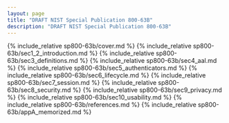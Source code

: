```yaml
---
layout: page
title: "DRAFT NIST Special Publication 800-63B"
description: "DRAFT NIST Special Publication 800-63B"
---
```


{% include_relative sp800-63b/cover.md %}
{% include_relative sp800-63b/sec1_2_introduction.md %}
{% include_relative sp800-63b/sec3_definitions.md %}
{% include_relative sp800-63b/sec4_aal.md %}
{% include_relative sp800-63b/sec5_authenticators.md %}
{% include_relative sp800-63b/sec6_lifecycle.md %}
{% include_relative sp800-63b/sec7_session.md %}
{% include_relative sp800-63b/sec8_security.md %}
{% include_relative sp800-63b/sec9_privacy.md %}
{% include_relative sp800-63b/sec10_usability.md %}
{% include_relative sp800-63b/references.md %}
{% include_relative sp800-63b/appA_memorized.md %}
